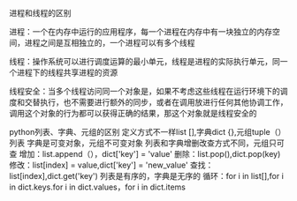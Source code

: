 进程和线程的区别

进程：一个在内存中运行的应用程序，每一个进程在内存中有一块独立的内存空间，进程之间是互相独立的，一个进程可以有多个线程

线程：操作系统可以进行调度运算的最小单元，线程是进程的实际执行单元，同一个进程下的线程共享进程的资源

线程安全：当多个线程访问同一个对象是，如果不考虑这些线程在运行环境下的调度和交替执行，也不需要进行额外的同步，或者在调用放进行任何其他协调工作，调用这个对象的行为都可以获得正确的结果，那这个对象就是线程安全的

python列表、字典、元组的区别
定义方式不一样list [],字典dict {},元组tuple（）
列表 字典是可变对象，元组不可变对象
列表和字典增删改查方式不同，元组只可查
增加：list.append（），dict['key'] = 'value'
删除：list.pop(),dict.pop(key)
修改：list[index] = value,dict['key'] = 'new_value'
查找：list[index],dict.get('key')
列表是有序的，字典是无序的
循环：for i in list[],for i in dict.keys.for i in dict.values，for i in dict.items

